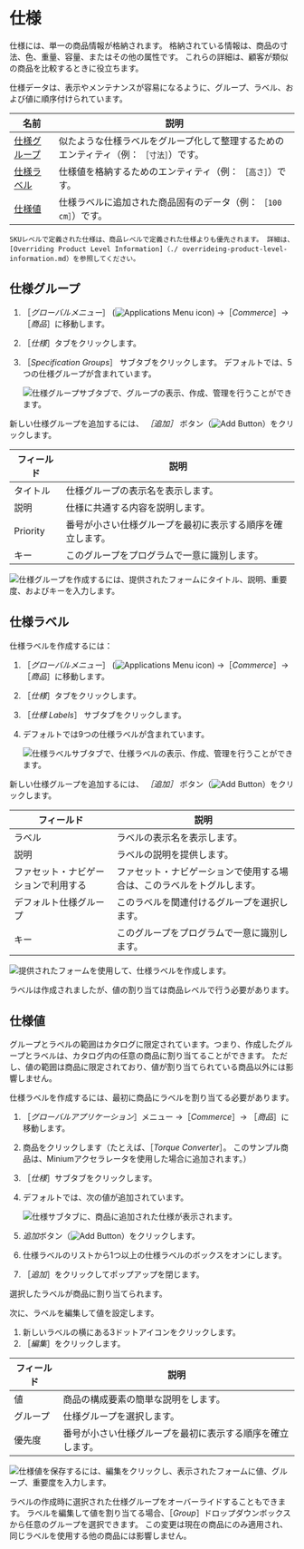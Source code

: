 # 仕様

仕様には、単一の商品情報が格納されます。 格納されている情報は、商品の寸法、色、重量、容量、またはその他の属性です。 これらの詳細は、顧客が類似の商品を比較するときに役立ちます。

仕様データは、表示やメンテナンスが容易になるように、グループ、ラベル、および値に順序付けられています。

| 名前                              | 説明                                            |
| ------------------------------- | --------------------------------------------- |
| [仕様グループ](#specification-groups) | 似たような仕様ラベルをグループ化して整理するためのエンティティ（例： `［寸法］`）です。 |
| [仕様ラベル](#specification-labels)  | 仕様値を格納するためのエンティティ（例： `［高さ］`）です。               |
| [仕様値](#specification-values)    | 仕様ラベルに追加された商品固有のデータ（例： `［100 cm］`）です。         |

```{note}
SKUレベルで定義された仕様は、商品レベルで定義された仕様よりも優先されます。 詳細は、[Overriding Product Level Information]（./ overrideing-product-level-information.md）を参照してください。
```

## 仕様グループ

1. ［_グローバルメニュー_］ (![Applications Menu icon](../../../images/icon-applications-menu.png)) →［_Commerce_］→［_商品_］に移動します。
1. ［_仕様_］タブをクリックします。
1. ［_Specification Groups_］ サブタブをクリックします。 デフォルトでは、5つの仕様グループが含まれています。

    ![仕様グループサブタブで、グループの表示、作成、管理を行うことができます。](./specifications/images/01.png)

新しい仕様グループを追加するには、 *［追加］* ボタン（![Add Button](../../../images/icon-add.png)）をクリックします。

| フィールド    | 説明                            |
| -------- | ----------------------------- |
| タイトル     | 仕様グループの表示名を表示します。             |
| 説明       | 仕様に共通する内容を説明します。              |
| Priority | 番号が小さい仕様グループを最初に表示する順序を確立します。 |
| キー       | このグループをプログラムで一意に識別します。        |

![仕様グループを作成するには、提供されたフォームにタイトル、説明、重要度、およびキーを入力します。](./specifications/images/02.png)

## 仕様ラベル

仕様ラベルを作成するには：

1. ［_グローバルメニュー_］ (![Applications Menu icon](../../../images/icon-applications-menu.png)) →［_Commerce_］→［_商品_］に移動します。
1. ［_仕様_］タブをクリックします。
1. ［_仕様 Labels_］ サブタブをクリックします。
1. デフォルトでは9つの仕様ラベルが含まれています。

    ![仕様ラベルサブタブで、仕様ラベルの表示、作成、管理を行うことができます。](./specifications/images/03.png)

新しい仕様グループを追加するには、 *［追加］* ボタン（![Add Button](../../../images/icon-add.png)）をクリックします。

| フィールド              | 説明                                  |
| ------------------ | ----------------------------------- |
| ラベル                | ラベルの表示名を表示します。                      |
| 説明                 | ラベルの説明を提供します。                       |
| ファセット・ナビゲーションで利用する | ファセット・ナビゲーションで使用する場合は、このラベルをトグルします。 |
| デフォルト仕様グループ        | このラベルを関連付けるグループを選択します。              |
| キー                 | このグループをプログラムで一意に識別します。              |

![提供されたフォームを使用して、仕様ラベルを作成します。](./specifications/images/04.png)

ラベルは作成されましたが、値の割り当ては商品レベルで行う必要があります。

## 仕様値

 グループとラベルの範囲はカタログに限定されています。つまり、作成したグループとラベルは、カタログ内の任意の商品に割り当てることができます。 ただし、値の範囲は商品に限定されており、値が割り当てられている商品以外には影響しません。

 仕様ラベルを作成するには、最初に商品にラベルを割り当てる必要があります。

1. ［_グローバルアプリケーション_］メニュー →［_Commerce_］→ ［_商品_］に移動します。
1. 商品をクリックします（たとえば、［_Torque Converter_］。 このサンプル商品は、Miniumアクセラレータを使用した場合に追加されます。）
1. ［_仕様_］サブタブをクリックします。
1. デフォルトでは、次の値が追加されています。

    ![仕様サブタブに、商品に追加された仕様が表示されます。](./specifications/images/05.png)

1. *追加*ボタン（![Add Button](../../../images/icon-add.png)）をクリックします。
1. 仕様ラベルのリストから1つ以上の仕様ラベルのボックスをオンにします。
1. ［_追加_］をクリックしてポップアップを閉じます。

選択したラベルが商品に割り当てられます。

次に、ラベルを編集して値を設定します。

1. 新しいラベルの横にある3ドットアイコンをクリックします。
1. ［_編集_］をクリックします。

| フィールド | 説明                            |
| ----- | ----------------------------- |
| 値     | 商品の構成要素の簡単な説明をします。            |
| グループ  | 仕様グループを選択します。                 |
| 優先度   | 番号が小さい仕様グループを最初に表示する順序を確立します。 |

![仕様値を保存するには、編集をクリックし、表示されたフォームに値、グループ、重要度を入力します。](./specifications/images/06.png)

ラベルの作成時に選択された仕様グループをオーバーライドすることもできます。 ラベルを編集して値を割り当てる場合、［_Group_］ドロップダウンボックスから任意のグループを選択できます。 この変更は現在の商品にのみ適用され、同じラベルを使用する他の商品には影響しません。
